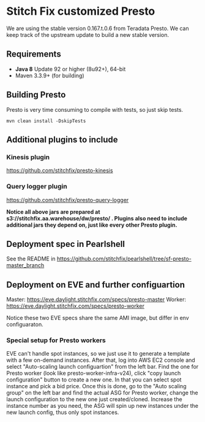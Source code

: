 # Stitch Fix customized Presto

We are using the stable version 0.167.t.0.6 from Teradata Presto. We can keep track of the upstream update to build a new stable version.

## Requirements

* <b>Java 8</b> Update 92 or higher (8u92+), 64-bit
* Maven 3.3.9+ (for building)

## Building Presto

Presto is very time consuming to compile with tests, so just skip tests.

    mvn clean install -DskipTests
    
## Additional plugins to include
### Kinesis plugin
https://github.com/stitchfix/presto-kinesis
### Query logger plugin
https://github.com/stitchfix/presto-query-logger

<b> Notice all above jars are prepared at s3://stitchfix.aa.warehouse/dw/presto/ . Plugins also need to include additional jars they depend on, just like every other Presto plugin.</b>

## Deployment spec in Pearlshell
See the README in https://github.com/stitchfix/pearlshell/tree/sf-presto-master_branch

## Deployment on EVE and further configuartion
Master: https://eve.daylight.stitchfix.com/specs/presto-master
Worker: https://eve.daylight.stitchfix.com/specs/presto-worker

Notice these two EVE specs share the same AMI image, but differ in env configuaraton. 

### Special setup for Presto workers
EVE can't handle spot instances, so we just use it to generate a template with a few on-demand instances. After that, log into AWS EC2 console and select "Auto-scaling launch configuartion" from the left bar. Find the one for Presto worker (look like presto-worker-infra-v24), click "copy launch configuration" button to create a new one. In that you can select spot instance and pick a bid price. Once this is done, go to the "Auto scaling group" on the left bar and find the actual ASG for Presto worker, change the launch configuration to the new one just created/cloned. Increase the instance number as you need, the ASG will spin up new instances under the new launch config, thus only spot instances.


